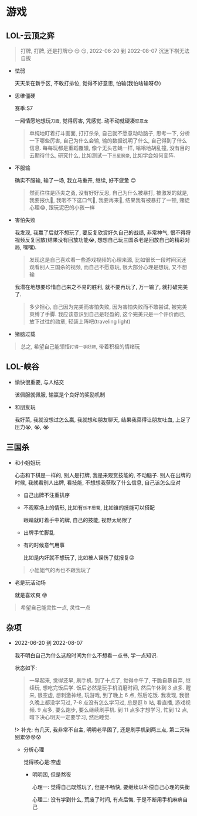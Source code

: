 # 游戏

## LOL-云顶之弈

> 打牌, 打牌, 还是打牌:smirk: :smirk: :smirk:, 2022-06-20 到 2022-08-07 沉迷下棋无法自拔

- 怯弱

  天天呆在新手区, 不敢打排位, 觉得不好意思, 怕输(我怕啥输呀:sweat:)

- 思维僵硬

  赛季:S7

  一厢情愿地想玩`刀霞`, 觉得厉害, 凭感觉. 动不动就硬凑`怒意龙`

  > 单纯地盯着打斗画面, 打打杀杀, 自己就不愿意动动脑子, 思考一下, 分析一下哪些厉害, 自己为什么会输, 输的数据说明了什么, 自己得到了什么信息. 每每玩都是重蹈覆辙, 像个无头苍蝇一样, 嗡嗡地胡乱撞, 没有目的去期待什么, 研究什么, 比如测试一下`三星腕豪`, 比如学会如何变阵.

- 不服输

  确实不服输, 输了一场, 我立马重开, 继续, 好不疲惫 :blush:

  > 然而往往是匹夫之勇, 没有好好反思, 自己为什么被暴打, 被激发的就是, 我要报仇:triumph:, 我咽不下这口气:triumph:, 我要再来:triumph:, 结果我有被暴打了一顿, 赌徒心理:joy:, 跟玩泥巴的小孩一样

- 害怕失败

  我发现, 我赢了后就不想玩了, 要反复欣赏好久自己的战绩, 非常神气, 恨不得将视频反复回放(结果没有回放功能:sob:, 想想自己玩三国杀老是回放自己的精彩对局, 嘿嘿).

  > 发现这是自己喜欢看一些游戏视频的心理来源, 比如很长一段时间沉迷观看别人三国杀的视频, 而自己不愿意玩, 很大部分心理是想玩, 又不想输

  我潜在地想要珍惜自己来之不易的胜利, 就不要再玩了, 万一输了, 就打破完美了.

  > 多少担心, 自己因为完美而害怕失败, 因为害怕失败而不敢尝试, 被完美束缚了手脚. 我应该意识到自己是轻盈的, 这个完美只是一个评价而已, 放下过往的勋章, 轻装上阵吧(traveling light)

- 猪脑过载

> 总之, 希望自己能领悟`打得一手好牌`, 带着积极的情绪玩

## LOL-峡谷

- 愉快很重要, 与人结交

  该佩服就佩服, 输赢是个良好的奖励机制

- 和朋友玩

  我好菜, 我就没想过怎么赢, 我就想和朋友聊天, 结果我菜得让朋友吐血, 上足了压力:sob:, :sob:, :sob:

## 三国杀

- 和小姐姐玩

  心态和下棋是一样的, 别人是打牌, 我是来观赏技能的, 不动脑子. 别人在出牌的时候, 我就看别人出牌, 看技能, 不想想我获取了什么信息, 自己该怎么应对

  - 自己出牌不注重排序
  - 不观察场上的情形, 比如有`乐不思蜀`, 比如谁的技能可以搭配

    眼睛就盯着手中的牌, 自己的技能, 视野太局限了

  - 出牌手忙脚乱
  - 有的时候意气用事

    比如是内奸就不想玩了, 比如被人误伤了就报复:rage:

  > 小姐姐气的再也不跟我玩了

- 老是玩活动场

  就是喜欢爽 :stuck_out_tongue_winking_eye:

> 希望自己能灵性一点, 灵性一点

## 杂项

- 2022-06-20 到 2022-08-07

  我不明白自己为什么这段时间为什么不想看一点书, 学一点知识.

  状态如下:

  > 一早起来, 觉得还早, 刷手机. 到了十点了, 觉得中午了, 干脆自暴自弃, 继续玩, 想吃完饭后学. 饭后必然是玩手机消磨时间, 然后午休到 3 点多. 醒来, 很空虚, 想刺激神经, 玩游戏, 到了晚上 6 点, 然后吃饭. 我发现, 我很久晚上都没学习过, 7-8 点没有怎么学习过, 总是逛 b 站, 看直播, 游戏视频. 9 点多, 要么跑步, 要么继续刷手机. 到 11 点多才想学习, 忙到 12 点, 暗下决心明天一定要学习, 然后睡觉.

  !> 补充: 有几天, 我非常不自主, 明明老早困了, 还是刷手机到两三点, 第二天特别累:cold_sweat::cold_sweat::cold_sweat:

  - 分析心理

    觉得核心是:空虚

    - 明明困, 但是熬夜

      心理一: 觉得自己既然玩了, 但是不畅快, 要继续以补偿自己心理的失衡

      心理二: 没有学到什么, 荒废了时间, 有点后悔, 于是不断用手机麻痹自己
